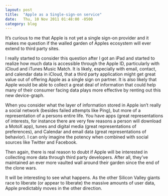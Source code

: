 ```yaml
---
layout: post
title:  "Apple as a Single-sign-on service"
date:   Thu, 10 Nov 2011 01:48:00 -0500
category: blog
---
```


It’s curious to me that Apple is not yet a single sign-on provider and it
makes me question if the walled garden of Apples ecosystem will ever extend to
third party sites.

I really started to consider this question after I got an iPad and started to
realize how much data is accessible through the Apple ID, particularly with
iCloud and iTunes Music Match. It is likely, especially with email, contact,
and calendar data in iCloud, that a third party application might get great
value out of offering Apple as a single sign on partner. It is also likely
that Apple would be able to collect a great deal of information that could
help many of their consumer facing data plays more effective by renting out
this new device-graph.

When you consider what the layer of information stored in Apple isn’t really a
social network (besides failed attempts like Ping), but more of a
representation of a persons entire life. You have apps (great representations
of interests, for instance there are very few reasons a person will download a
MotoX app), tunes and digital media (great representations of preferences),
and Calendar and email data (great representations of behavior). I can only
imagine the potency when combined with social sources like Twitter and
Facebook.

Then again, there is real reason to doubt if Apple will be interested in
collecting more data through third party developers. After all, they’ve
maintained an ever more vaulted wall around their garden since the end of the
clone wars.

It will be interesting to see what happens. As the other Silicon Valley giants
race to liberate (or appear to liberate) the massive amounts of user data,
Apple predictably moves in the other direction.
